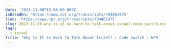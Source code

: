 ```yaml
---
date: '2023-11-08T19:58:00.000Z'
isBasedOn: 'https://www.npr.org/transcripts/704861975'
link: 'https://www.npr.org/transcripts/704861975'
slug: 2023-11-08-why-is-it-so-hard-to-talk-about-israel-code-switch-npr
tags:
  - israel
title: 'Why Is It So Hard To Talk About Israel? : Code Switch : NPR'
---
```


